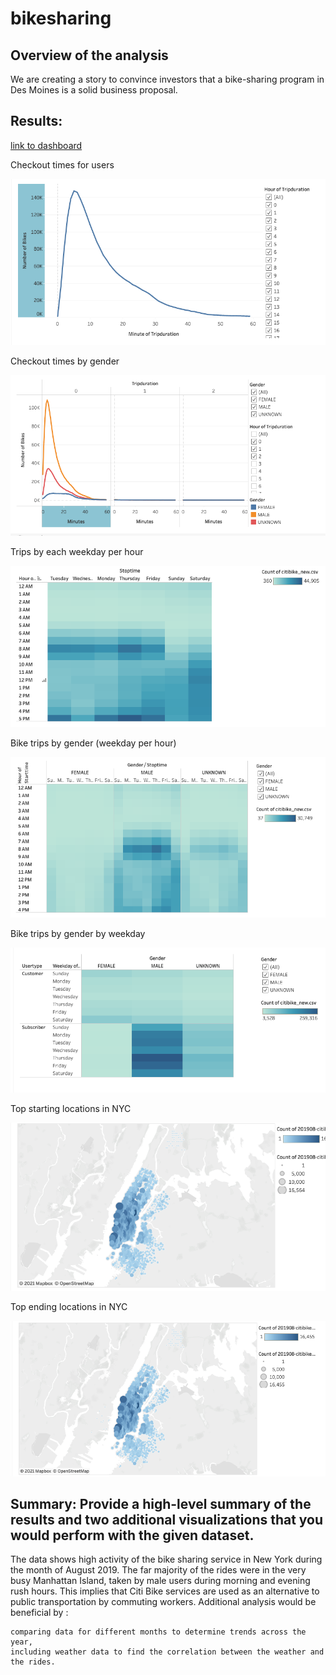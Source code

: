 # bikesharing

## Overview of the analysis
We are creating a story to convince investors that a bike-sharing program in Des Moines is a solid business proposal.

## Results: 
[link to dashboard](https://public.tableau.com/profile/melanie.kwak#!/vizhome/citibike_challenge_16196425145110/Story1?publish=yes) 

Checkout times for users

![times](checkout_times.png)

Checkout times by gender

![gender](checkout_by_gender.png)

Trips by each weekday per hour

![weekday](weekday_hour.png)

Bike trips by gender (weekday per hour)

![genderhour](gender_hour.png)

Bike trips by gender by weekday

![genderweek](gender_weekday.png)

Top starting locations in NYC

![start](starting_nyc.png)

Top ending locations in NYC

![end](ending_nyc.png)


## Summary: Provide a high-level summary of the results and two additional visualizations that you would perform with the given dataset.

The data shows high activity of the bike sharing service in New York during the month of August 2019.
The far majority of the rides were in the very busy Manhattan Island, taken by male users during morning and evening rush hours. This implies that Citi Bike services are used as an alternative to public transportation by commuting workers.
Additional analysis would be beneficial by :

    comparing data for different months to determine trends across the year,
    including weather data to find the correlation between the weather and the rides.
